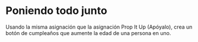 # Poniendo todo junto


Usando la misma asignación que la asignación Prop It Up (Apóyalo), crea un botón de cumpleaños que aumente la edad de una persona en uno.
